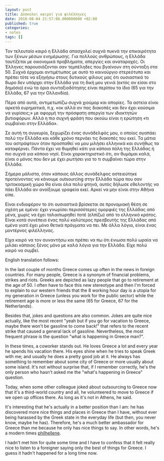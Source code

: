 ```yaml
---
layout: post
title: Δύσκολοι καιροί για φιλέλληνες
date: 2010-08-04 21:57:00.000000000 +02:00
published: true
categories:
- notes
tags: []
---
```


Τον τελευταίο καιρό η Ελλάδα απασχολεί συχνά πυκνά την επικαιρότητα των ξένων μέσων ενημέρωσης. Για πολλούς ανθρώπους, η Ελλάδα ταυτίζεται με οικονομικά προβλήματα, απεργίες και αναταραχές. Οι Έλληνες παρουσιάζονται σαν τεμπέληδες που βγαίνουν στη σύνταξη στα 50. Συχνά έρχομαι αντιμέτωπος με αυτό το καινούργιο στερεότυπο και πρέπει τότε να εξηγήσω στους δυτικούς φίλους μας ότι ουσιαστικά το 8ωρο δεν υπάρχει στην Ελλάδα για τη δική μου γενιά (εκτός αν είσαι στο δημόσιο) ενώ τα όρια συνταξιοδότησης είναι περίπου τα ίδια (65 για την Ελλάδα, 67 για την Ολλανδία).

Πέρα από αυτά, αντιμετωπίζω συχνά χιούμορ και απορίες. Τα αστεία είναι αρκετά ευρηματικά, π.χ. «οκ αλλά αν πας διακοπές και δεν έχει καύσιμα να γυρίσεις;» με αφορμή την πρόσφατη απεργία των ιδιοκτητών βυτιοφόρων. Αλλά η πιο συχνή φράση που ακούω είναι η ερώτηση «τι συμβαίνει στην Ελλάδα».

Σε αυτή τη συγκυρία, ξεχωρίζει ένας συνάδελφός μου, ο οποίος αγαπάει πολύ την Ελλάδα και κάθε χρόνο περνάει τις διακοπές του εκεί. Τα μάτια του αστράφτουν όταν προσπαθεί να μου μιλήσει ελληνικά και συνήθως τα καταφέρνει. Πάντα έχει να θυμηθεί κάτι για κάποια πόλη της Ελλάδας ή πιο συχνά για κάποιο νησί. Είναι χαρακτηριστικό ότι, αν θυμάμαι καλά, είναι ο μόνος που δεν με έχει ρωτήσει για το τι συμβαίνει τώρα στην Ελλάδα.

Σήμερα μάλιστα, όταν κάποιος άλλος συνάδελφος αστειεύτηκε προτείνοντας να κάνουμε outsourcing στην Ελλάδα τώρα που σαν τριτοκοσμική χώρα θα είναι όλα πολύ φτηνά, αυτός δήλωσε εθελοντής να πάει Ελλάδα αν ανοίξουμε γραφεία εκεί. Αρκεί να μην είναι στην Αθήνα είπε.

Είναι ενδιαφέρον το ότι ουσιαστικά βρίσκεται σε προνομιακή θέση σε σχέση με εμένα: έχει γνωρίσει περισσότερες ομορφιές της Ελλάδας από μένα, χωρίς να έχει ταλαιπωρηθεί ποτέ (ελπίζω) από το ελληνικό κράτος. Είναι κατά συνέπεια ένας πολύ καλύτερος πρεσβευτής της Ελλάδας από εμένα γιατί έχει μόνο θετικά πράγματα να πει. Με άλλα λόγια, είναι ένας μοντέρνος φιλέλληνας.

Είχα καιρό να τον συναντήσω και πρέπει να πω ότι ένιωσα πολύ ωραία να μιλάει κάποιος ξένος μόνο με καλά λόγια για την Ελλάδα. Είχε πολύ καιρό να συμβεί.

<a name="tough-times-for-philhellenism-en">English translation follows:</a>

In the last couple of months Greece comes up often in the news in foreign countries. For many people, Greece is a synonym of financial problems, strikes and riots. Greeks are depicted as lazy people that go to retirement at the age of 50. I often have to face this new stereotype and then I'm forced to explain to our western friends that the 8 working hour day is a utopia for my generation in Greece (unless you work for the public sector) while the retirement age is more or less the same (65 for Greece, 67 for the Netherlands).

Besides that, jokes and questions are also common. Jokes are quite nice actually, like the most recent "yeah but if you go for vacation to Greece, maybe there won't be gasoline to come back!" that refers to the recent strike that caused a general lack of gasoline. Nevertheless, the most frequent phrase is the question "what is happening in Greece man?".

In these times, a coworker stands out. He loves Greece a lot and every year he spends his vacation there. His eyes shine when he tries to speak Greek with me; and usually he does a pretty good job at it. He always has something to remember about some city of Greece or more usually about some island. It's not without surprise that, if I remember correctly, he's the only person who hasn't asked me the "what's happening in Greece" question.

Today, when some other colleague joked about outsourcing to Greece now that it's a third-world country and all, he volunteered to move to Greece if we open up offices there. As long as it's not in Athens, he said.

It's interesting that he's actually in a better position than I am: he has discovered more nice things and places in Greece than I have, without ever being harassed by the Greek state in the everyday life (but then, you never know, maybe he has). Therefore, he's a much better ambassador for Greece than me because he only has nice things to say. In other words, he's a modern times <a href="http://en.wikipedia.org/wiki/Philhellenism">philhellene</a>.

I hadn't met him for quite some time and I have to confess that it felt really nice to listen to a foreigner saying only the best of things for Greece. I guess it hadn't happened for a long time now.
